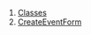 1.  [Classes](views_after_auth_screens_events_create_event_form/#classes)
2.  [CreateEventForm](views_after_auth_screens_events_create_event_form/CreateEventForm-class.html)
